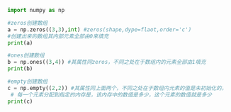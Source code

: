 
<BlogInfo title="7.其他方法创建数组" author="白日梦想猿" pv=0 read_times=0 pre_cost_time=0分15秒 category="numpy学习" tag_list="['numpy学习']" create_time="2020.04.22 16:18:54" update_time="2020.04.22 16:35:36" />

```python
import numpy as np

#zeros创建数组
a = np.zeros((3,3),int) #zeros(shape,dype=flaot,order='c')
#创建出来的数组其内部元素全部由0来填充
print(a)

#ones创建数组
b = np.ones((3,4)) #其属性同zeros，不同之处在于数组内的元素全部由1填充
print(b)

#empty创建数组
c = np.empty((2,2)) #其属性同上面两个，不同之处在于数组内元素的值是未初始化的，
 # 每一个元素分配到指定的内存是，该内存中的数值是多少，这个元素的数值就是多少
print(c)
```
